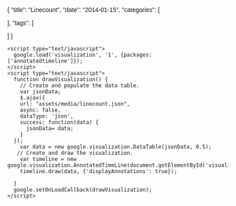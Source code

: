 {
  "title": "Linecount",
  "date": "2014-01-15",
  "categories": [
    
  ],
  "tags": [
    
  ]
}


<html xmlns="http://www.w3.org/1999/xhtml">
  <head>
    <meta http-equiv="content-type" content="text/html; charset=utf-8"/>
    <title>
      Google Visualization API Sample
    </title>
    <script type="text/javascript" src="//www.google.com/jsapi"></script>
    <script type="text/javascript" src="http://code.jquery.com/jquery-1.7.1.min.js"></script>

    <script type="text/javascript">
      google.load('visualization', '1', {packages: ['annotatedtimeline']});
    </script>
    <script type="text/javascript">
      function drawVisualization() {
        // Create and populate the data table.
        var jsonData;
        $.ajax({
        url: "assets/media/linecount.json",
        async: false,
        dataType: 'json',
        success: function(data) {
          jsonData= data;
        }
      });
        var data = new google.visualization.DataTable(jsonData, 0.5);
       // Create and draw the visualization.
        var timeline = new google.visualization.AnnotatedTimeLine(document.getElementById('visualization'));
        timeline.draw(data, {'displayAnnotations': true});

      }
      google.setOnLoadCallback(drawVisualization);
    </script>
  </head>
  <body style="font-family: Arial;border: 0 none;">
    <div id="visualization" style="width: 500px; height: 400px;"></div>
  </body>
</html>
